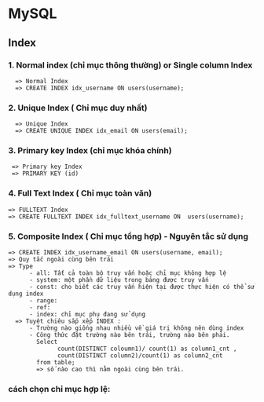 # MySQL
## Index
### 1. Normal index (chỉ mục thông thường) or Single column Index
      => Normal Index
      => CREATE INDEX idx_username ON users(username);
### 2. Unique Index ( Chỉ mục duy nhất)
      => Unique Index
      => CREATE UNIQUE INDEX idx_email ON users(email);
### 3. Primary key Index (chỉ mục khóa chính)
     => Primary key Index
     => PRIMARY KEY (id)
### 4. Full Text Index ( Chỉ mục toàn văn)
    => FULLTEXT Index
    => CREATE FULLTEXT INDEX idx_fulltext_username ON  users(username);
### 5. Composite Index ( Chỉ mục tổng hợp) - Nguyên tắc sử dụng
    => CREATE INDEX idx_username_email ON users(username, email);
    => Quy tắc ngoài cùng bên trái
    => Type 
          - all: Tất cả toàn bộ truy vấn hoặc chỉ mục không hợp lệ 
          - system: một phần dữ liệu trong bảng được truy vấn
          - const: cho biết các truy vấn hiện tại được thực hiện có thể sử dụng index
          - range:
          - ref: 
          - index: chỉ mục phụ đang sử dụng
      => Tuyệt chiêu sắp xếp INDEX : 
          - Trường nào giống nhau nhiều về giá trị không nên dùng index
          - Công thức đặt trường nào bên trái, trường nào bên phải.
            Select
                  count(DISTINCT coloumn1)/ count(1) as column1_cnt ,
                  count(DISTINCT column2)/count(1) as column2_cnt
            from table;
            => số nào cao thì nằm ngoài cùng bên trái.
          
### cách chọn chỉ mục hợp lệ: 
